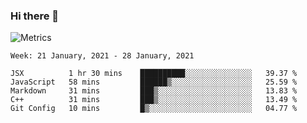 ### Hi there 👋

![Metrics](https://github.com/radoapx/radoapx/blob/main/github-metrics.svg)

<!--START_SECTION:waka-->
```text
Week: 21 January, 2021 - 28 January, 2021

JSX          1 hr 30 mins    ██████████░░░░░░░░░░░░░░░   39.37 % 
JavaScript   58 mins         ██████▒░░░░░░░░░░░░░░░░░░   25.59 % 
Markdown     31 mins         ███▒░░░░░░░░░░░░░░░░░░░░░   13.83 % 
C++          31 mins         ███▒░░░░░░░░░░░░░░░░░░░░░   13.49 % 
Git Config   10 mins         █▒░░░░░░░░░░░░░░░░░░░░░░░   04.77 % 
```
<!--END_SECTION:waka-->

<!--
**radoapx/radoapx** is a ✨ _special_ ✨ repository because its `README.md` (this file) appears on your GitHub profile.

Here are some ideas to get you started:

- 🔭 I’m currently working on ...
- 🌱 I’m currently learning ...
- 👯 I’m looking to collaborate on ...
- 🤔 I’m looking for help with ...
- 💬 Ask me about ...
- 📫 How to reach me: ...
- 😄 Pronouns: ...
- ⚡ Fun fact: ...
-->

